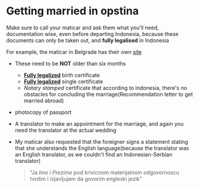# Getting married in opstina

Make sure to call your maticar and ask them what you'll need, documentation wise, even before departing Indonesia, because these documents can only be taken out, and **fully legalised** in Indonesia

For example, the maticar in Belgrade has their own [site](http://www.beograd.rs/lat/gradska-vlast/1733669-vencanja-u-beogradu_2/)

- These need to be **NOT** older than six months
    - [**Fully legalized**][1] birth certificate
    - [**Fully legalized**][1] single certificate
    - *Notary stamped* certificate that according to Indonesia, there's no obstacles for concluding the marriage(Recommendation letter to get married abroad)
- photocopy of passport
- A translator to make an appointment for the marriage, and again you need the translator at the actual wedding
- My maticar also requested that the foreigner signs a statement stating that she understands the English language(because the translator was an English translator, as we couldn't find an Indonesian-Serbian translator)

    > "Ja *Ime i Prezime* pod krivicnom materijalnom odgovornoscu tvrdim i izjavljujem da govorim engleski jezik"

[1]: <./full_legalization.md>
